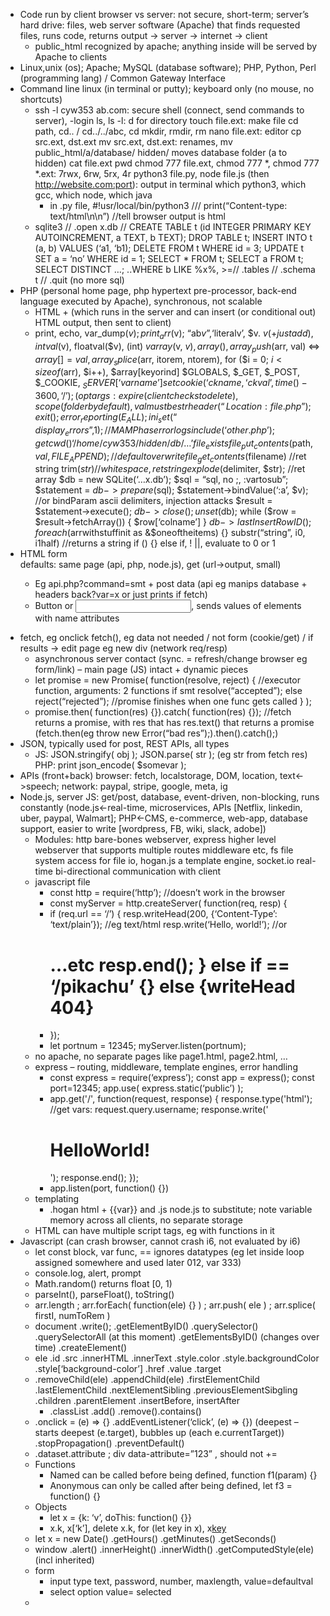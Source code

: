 * Code run by client browser vs server: not secure, short-term;  server’s hard drive: files, web server software (Apache) that finds requested files, runs code, returns output -> server -> internet -> client
  * public_html recognized by apache; anything inside will be served by Apache to clients
* Linux,unix (os); Apache; MySQL (database software); PHP, Python, Perl (programming lang) / Common Gateway Interface
* Command line linux (in terminal or putty); keyboard only (no mouse, no shortcuts)
  * ssh -l cyw353 ab.com: secure shell (connect, send commands to server), -login ls, ls -l: d for directory touch file.ext: make file cd path, cd.. / cd../../abc, cd mkdir, rmdir, rm nano file.ext: editor cp src.ext, dst.ext mv src.ext, dst.ext: renames, mv public_html/a/database/ hidden/ moves database folder (a to hidden) cat file.ext pwd chmod 777 file.ext, chmod 777 *, chmod 777 *.ext: 7rwx, 6rw, 5rx, 4r python3 file.py, node file.js (then http://website.com:port): output in terminal which python3, which gcc, which node, which java
    * in .py file, #!usr/local/bin/python3 /// print(“Content-type: text/html\n\n”) //tell browser output is html
  * sqlite3 // .open x.db // CREATE TABLE t (id INTEGER PRIMARY KEY AUTOINCREMENT, a TEXT, b TEXT); DROP TABLE t; INSERT INTO t (a, b) VALUES (‘a1, ‘b1); DELETE FROM t WHERE id = 3; UPDATE t SET a = ‘no’ WHERE id = 1; SELECT * FROM t; SELECT a FROM t; SELECT DISTINCT …; ..WHERE b LIKE %x%, >=// .tables // .schema t // .quit (no more sql)
* PHP (personal home page, php hypertext pre-processor, back-end language executed by Apache), synchronous, not scalable
  * HTML + <?php ?> (which runs in the server and can insert (or conditional out) HTML output, then sent to client)
  * print, echo, var_dump($v); print_arr($v); “ab$v”, ‘$literalv’, $v. $v (+ just add), intval($v), floatval($v), (int) $v array($v, $v), array(), array_push($arr, val) <=> $array[] = val, array_splice($arr, itorem, ntorem), for ($i = 0; $i < sizeof($arr), $i++), $array[keyorind] $GLOBALS, $_GET, $_POST, $_COOKIE, $_SERVER   [‘varname’] setcookie(‘ckname, ‘ckval’, time()-3600, ‘/’); (opt args: expire (client checks to delete), scope (folder by default), val must be str header(“Location: file.php”); exit(); error_reporting(E_ALL); ini_set(“display_errors”, 1); //MAMP has error logs include(‘other.php’); getcwd() ‘/home/cyw353/hidden/db/…’ file_exists file_put_contents($path, $val, FILE_APPEND); //default overwrite file_get_contents($filename) //ret string trim($str) //whitespace, ret string explode($delimiter, $str); //ret array $db = new SQLite(‘…x.db’); $sql = “sql, no ;, :vartosub”; $statement = $db->prepare($sql); $statement->bindValue(‘:a’, $v); //or bindParam ascii delimiters, injection attacks $result = $statement->execute(); $db->close(); unset($db); while ($row = $result->fetchArray()) { $row[‘colname’] } $db->lastInsertRowID(); foreach ($arrwithstuffinit as &$oneoftheitems) {} substr(“string”, i0, i1half) //returns a string if () {} else if, ! ||, evaluate to 0 or 1
* HTML form <form action=“file.php” method=“POST”> defaults: same page (api, php, node.js), get (url->output, small)
  * Eg api.php?command=smt + post data (api eg manips database + headers back?var=x or just prints if fetch)
  * Button or <input type=”submit”>, sends values of elements with name attributes
* fetch, eg onclick fetch(), eg data not needed / not form (cookie/get) / if results -> edit page eg new div (network req/resp)
  * asynchronous server contact (sync. = refresh/change browser eg form/link) – main page (JS) intact + dynamic pieces
  * let promise = new Promise( function(resolve, reject) { //executor function, arguments: 2 functions if smt resolve(“accepted”); else reject(“rejected”); //promise finishes when one func gets called } );
  * promise.then( function(res) {}).catch( function(res) {}); //fetch returns a promise, with res that has res.text() that returns a promise (fetch.then(eg throw new Error(“bad res”);).then().catch();)
* JSON, typically used for post, REST APIs, all types
  * JS: JSON.stringify( obj ); JSON.parse( str ); (eg str from fetch res) PHP: print json_encode( $somevar );
* APIs (front+back) browser: fetch, localstorage, DOM, location, text<->speech; network: paypal, stripe, google, meta, ig
* Node.js, server JS: get/post, database, event-driven, non-blocking, runs constantly (node.js<-real-time, microservices, APIs [Netflix, linkedin, uber, paypal, Walmart]; PHP<-CMS, e-commerce, web-app, database support, easier to write [wordpress, FB, wiki, slack, adobe])
  * Modules: http bare-bones webserver, express higher level webserver that supports multiple routes middleware etc, fs file system access for file io, hogan.js a template engine, socket.io real-time bi-directional communication with client 
  * javascript file
    * const http = require(‘http’); //doesn’t work in the browser
    * const myServer = http.createServer( function(req, resp) {
    * if (req.url == ‘/’) { resp.writeHead(200, {‘Content-Type’: ‘text/plain’}); //eg text/html resp.write(‘Hello, world!’); //or <h1>…etc resp.end(); } else if == ‘/pikachu’ {} else {writeHead 404}
    * }); 
    * let portnum = 12345; myServer.listen(portnum);
  * no apache, no separate pages like page1.html, page2.html, …
  * express – routing, middleware, template engines, error handling
    * const express = require(‘express’); const app = express(); const port=12345; app.use( express.static(‘public’) );
    * app.get('/', function(request, response) {      response.type('html'); //get vars: request.query.username; response.write('<h1>HelloWorld!</h1>'); response.end();      });
    * app.listen(port, function() {})
  * templating
    * .hogan html + {{var}} and .js node.js to substitute; note variable memory across all clients, no separate storage
  * HTML can have multiple script tags, eg <script src=”helpers.js”></script> with functions in it
* Javascript (can crash browser, cannot crash i6, not evaluated by i6)
  * let const block, var func, == ignores datatypes (eg let inside loop assigned somewhere and used later 012, var 333)
  * console.log, alert, prompt
  * Math.random() returns float [0, 1)
  * parseInt(), parseFloat(), toString()
  * arr.length ; arr.forEach( function(ele) {} ) ; arr.push( ele ) ; arr.splice( firstI, numToRem )
  * document .write(); .getElementByID() .querySelector() .querySelectorAll (at this moment) .getElementsByID() (changes over time) .createElement()
  * ele .id .src .innerHTML .innerText .style.color .style.backgroundColor .style[‘background-color’] .href .value .target 
  * .removeChild(ele) .appendChild(ele) .firstElementChild .lastElementChild .nextElementSibling .previousElementSibgling .children .parentElement .insertBefore, insertAfter
    * .classList .add() .remove().contains() 
  * .onclick = (e) => {} .addEventListener(‘click’, (e) => {}) (deepest – starts deepest (e.target), bubbles up (each e.currentTarget)) .stopPropagation() .preventDefault()
  * .dataset.attribute ; div data-attribute=”123” , should not +=
  * Functions
    * Named can be called before being defined, function f1(param) {}
    * Anonymous can only be called after being defined, let f3 = function() {}
  * Objects
    * let x = {k: ‘v’, doThis: function() {}}
    * x.k, x[‘k’], delete x.k, for (let key in x), x[key]()
  * let x = new Date() .getHours() .getMinutes() .getSeconds()
  * window .alert() .innerHeight() .innerWidth() .getComputedStyle(ele) (incl inherited)
  * form
    * input type text, password, number, maxlength, value=defaultval
    * select option value= selected
  * <style type=”text/css”>
    * Type/id/class {border, box-sizing, position, display, ..} margin border padding, edit inline styles
  * By default, block div p pre, inline img span a
  * Let var = setTimeout or setInterval (funcname, num_ms) ; clearTimeout or clearInterval (var)
  * Minify remove space, obfuscate encrypts
  * Concatenate to string `rgb( ${r}, ${g}, ${b} )`
  * (function() {all code})()
  * Cookies, domain level, client side stores, server side reads and edits, small, file: 
    * document.cookie.split(‘; ‘)[index].split(‘=’)[1]
    * document.cookie = ‘varname=’+varval; (note = not += ; doesn’t overwrite)
  * local storage, domain level, client side only, string based
    * localStorage.setItem(varname, varval); (eg previous dropdown selection, high score)
    * localStorage.getItem(‘varname’); (could be null=false)
* https secure connection SSL
* http://i6.cims.nyu.edu/~abc123/landing.php
